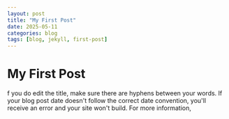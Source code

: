 ```yaml
---
layout: post
title: "My First Post"
date: 2025-05-11
categories: blog
tags: [blog, jekyll, first-post]
---
```


# My First Post
f you do edit the title, make sure there are hyphens between your words. If your blog post date doesn't follow the correct date convention, you'll receive an error and your site won't build. For more information,
